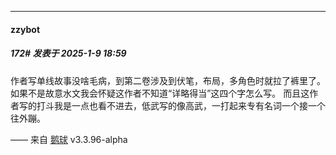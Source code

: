 ﻿
*****

####  zzybot  
##### 172#       发表于 2025-1-9 18:59

作者写单线故事没啥毛病，到第二卷涉及到伏笔，布局，多角色时就拉了裤里了。如果不是故意水文我会怀疑这作者不知道“详略得当”这四个字怎么写。
而且这作者写的打斗我是一点也看不进去，低武写的像高武，一打起来专有名词一个接一个往外蹦。

—— 来自 [鹅球](https://www.pgyer.com/xfPejhuq) v3.3.96-alpha

